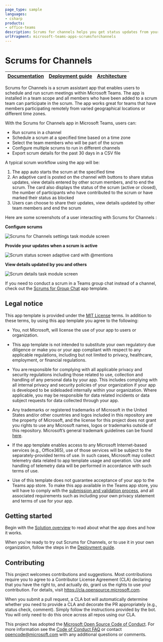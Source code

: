 ```yaml
---
page_type: sample
languages:
- csharp
products:
- office-teams
description: Scrums for channels helps you get status updates from your team in channel scope
urlFragment: microsoft-teams-apps-scrumsforchannels
---
```


# Scrums for Channels

| [Documentation](https://github.com/OfficeDev/microsoft-teams-apps-scrumsforchannels/wiki/Home) | [Deployment guide](https://github.com/OfficeDev/microsoft-teams-apps-scrumsforchannels/wiki/Deployment-Guide) | [Architecture](https://github.com/OfficeDev/microsoft-teams-apps-scrumsforchannels/wiki/Solution-Overview) |
| ---- | ---- | ---- |

Scrums for Channels is a scrum assistant app that enables users to schedule and run scrum meetings within Microsoft Teams.  The app is installed in a team scope and all members who have been added to a scrum team can participate in the scrum.
The app works great for teams that have members participating remotely from varied geographical locations or different time zones. 

With the Scrums for Channels app in Microsoft Teams, users can:
 -  Run scrums in a channel
 -  Schedule a scrum at a specified time based on a time zone 
 -  Select the team members who will be part of the scrum
 -  Configure multiple scrums to run in different channels
 -  Export scrum details for the past 30 days in a CSV file

A typical scrum workflow using the app will be:
1. The app auto starts the scrum at the specified time
2. An adaptive card is posted on the channel with buttons to share status updates, view details entered by other scrum members, and to end the scrum. The card also displays the status of the scrum (active or closed), the number of participants who have contributed to the scrum or have marked their status as blocked
3. Users can choose to share their updates, view details updated by other team members and end the scrum

Here are some screenshots of a user interacting with Scrums for Channels :

**Configure scrums**

![Scrums for Channels settings task module screen](https://github.com/OfficeDev/microsoft-teams-apps-scrumsforchannels/wiki/Images/SettingsScreen.png)

**Provide your updates when a scrum is active**

![Scrum status screen adaptive card with @mentions](https://github.com/OfficeDev/microsoft-teams-apps-scrumsforchannels/wiki/Images/ScrumStatus.png)


**View details updated by you and others**

![Scrum details task module screen](https://github.com/OfficeDev/microsoft-teams-apps-scrumsforchannels/wiki/Images/ScrumDetails.png)

If you need to conduct a scrum in a Teams group chat instead of a channel, check out the [Scrums for Group Chat](https://github.com/OfficeDev/microsoft-teams-apps-scrumsforgroupchat) app template.

## Legal notice

This app template is provided under the [MIT License](https://github.com/OfficeDev/microsoft-teams-apps-scrumsforchannels/blob/master/LICENSE) terms.  In addition to these terms, by using this app template you agree to the following:

- You, not Microsoft, will license the use of your app to users or organization. 

- This app template is not intended to substitute your own regulatory due diligence or make you or your app compliant with respect to any applicable regulations, including but not limited to privacy, healthcare, employment, or financial regulations.

- You are responsible for complying with all applicable privacy and security regulations including those related to use, collection and handling of any personal data by your app. This includes complying with all internal privacy and security policies of your organization if your app is developed to be sideloaded internally within your organization. Where applicable, you may be responsible for data related incidents or data subject requests for data collected through your app.

- Any trademarks or registered trademarks of Microsoft in the United States and/or other countries and logos included in this repository are the property of Microsoft, and the license for this project does not grant you rights to use any Microsoft names, logos or trademarks outside of this repository. Microsoft’s general trademark guidelines can be found [here](https://www.microsoft.com/en-us/legal/intellectualproperty/trademarks/usage/general.aspx).

- If the app template enables access to any Microsoft Internet-based services (e.g., Office365), use of those services will be subject to the separately-provided terms of use. In such cases, Microsoft may collect telemetry data related to app template usage and operation. Use and handling of telemetry data will be performed in accordance with such terms of use.

- Use of this template does not guarantee acceptance of your app to the Teams app store. To make this app available in the Teams app store, you will have to comply with the [submission and validation process](https://docs.microsoft.com/en-us/microsoftteams/platform/concepts/deploy-and-publish/appsource/publish), and all associated requirements such as including your own privacy statement and terms of use for your app.

## Getting started

Begin with the [Solution overview](https://github.com/OfficeDev/microsoft-teams-apps-scrumsforchannels/wiki/Solution-overview) to read about what the app does and how it works.

When you're ready to try out Scrums for Channels, or to use it in your own organization, follow the steps in the [Deployment guide](https://github.com/OfficeDev/microsoft-teams-apps-scrumsforchannels/wiki/Deployment-Guide).

## Contributing

This project welcomes contributions and suggestions.  Most contributions require you to agree to a
Contributor License Agreement (CLA) declaring that you have the right to, and actually do, grant us
the rights to use your contribution. For details, visit https://cla.opensource.microsoft.com.

When you submit a pull request, a CLA bot will automatically determine whether you need to provide
a CLA and decorate the PR appropriately (e.g., status check, comment). Simply follow the instructions
provided by the bot. You will only need to do this once across all repos using our CLA.

This project has adopted the [Microsoft Open Source Code of Conduct](https://opensource.microsoft.com/codeofconduct/).
For more information see the [Code of Conduct FAQ](https://opensource.microsoft.com/codeofconduct/faq/) or
contact [opencode@microsoft.com](mailto:opencode@microsoft.com) with any additional questions or comments.
